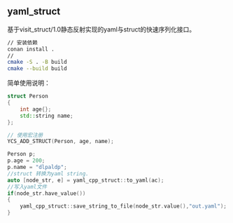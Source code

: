 ## yaml_struct
基于visit_struct/1.0静态反射实现的yaml与struct的快速序列化接口。

```bash
// 安装依赖 
conan install .
// 
cmake -S . -B build
cmake --build build
```

简单使用说明：

```c++
struct Person
{
    int age{};
    std::string name;
};

// 使用宏注册
YCS_ADD_STRUCT(Person, age, name);

Person p;
p.age = 200;
p.name = "dlpaldp";
//struct 转换为yaml string.
auto [node_str, e] = yaml_cpp_struct::to_yaml(ac);
//写入yaml文件
if(node_str.have_value())
{
    yaml_cpp_struct::save_string_to_file(node_str.value(),"out.yaml");
}
```


